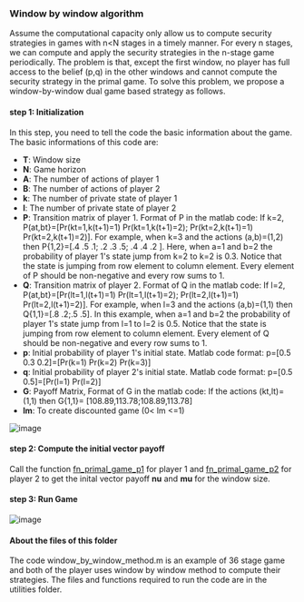 ### Window by window algorithm

Assume the computational capacity only allow us to compute security strategies in games with n<N stages in a timely manner. For every n stages, we can compute and apply the security strategies in the n-stage game periodically. The problem is that, except the first window, no player has full access to the belief (p,q) in the other windows and cannot compute the security strategy in the primal game.
To solve this problem, we propose a window-by-window dual game based strategy as follows. 

#### step 1: Initialization
In this step, you need to tell the code the basic information about the game. The basic informations of this code are:

- **T**: Window size
- **N**: Game horizon
- **A**: The number of actions of player 1
- **B**: The number of actions of player 2
- **k**: The number of private state of player 1
- **l**: The number of private state of player 2
- **P**: Transition matrix of player 1. Format of P in the matlab code: If k=2, P(at,bt}=[Pr(kt=1,k(t+1)=1) Pr(kt=1,k(t+1)=2); Pr(kt=2,k(t+1)=1) Pr(kt=2,k(t+1)=2)]. For example, when k=3 and the actions (a,b)=(1,2) then P{1,2}=[.4 .5 .1; .2 .3 .5; .4 .4 .2 ]. Here, when a=1 and b=2 the probability of player 1's state jump from k=2 to k=2 is 0.3. Notice that the state is jumping from row element to column element. Every element of P should be non-negative and every row sums to 1.
- **Q**: Transition matrix of player 2. Format of Q in the matlab code: If l=2, P(at,bt}=[Pr(lt=1,l(t+1)=1) Pr(lt=1,l(t+1)=2); Pr(lt=2,l(t+1)=1) Pr(lt=2,l(t+1)=2)]. For example, when l=3 and the actions (a,b)=(1,1) then Q{1,1}=[.8 .2;.5 .5]. In this example, when a=1 and b=2 the probability of player 1's state jump from l=1 to l=2 is 0.5. Notice that the state is jumping from row element to column element. Every element of Q should be non-negative and every row sums to 1.
- **p**: Initial probability of player 1's initial state. Matlab code format: p=[0.5 0.3 0.2]=[Pr(k=1) Pr(k=2) Pr(k=3)]
- **q**: Initial probability of player 2's initial state. Matlab code format: p=[0.5 0.5]=[Pr(l=1) Pr(l=2)]
- **G**: Payoff Matrix, Format of G in the matlab code: If the actions (kt,lt)=(1,1) then G{1,1}= [108.89,113.78;108.89,113.78]
- **lm**: To create discounted game (0< lm <=1)

![image](https://user-images.githubusercontent.com/62413691/115906826-0e4c4200-a436-11eb-9033-935d2413d723.png)

#### step 2: Compute the initial vector payoff

Call the function [fn_primal_game_p1](https://github.com/Nabiha-Nasir/stochastic-Bayesian-games/blob/45e1fb93b86dba49be6d0c8de39f6528e309c4e7/action%20based%20strategy%20for%20short%20horizon%20cases/utilities/fn_primal_game_p1.m) for player 1 and [fn_primal_game_p2](https://github.com/Nabiha-Nasir/stochastic-Bayesian-games/blob/45e1fb93b86dba49be6d0c8de39f6528e309c4e7/action%20based%20strategy%20for%20short%20horizon%20cases/utilities/fn_primal_game_p2.m) for player 2 to get the inital vector payoff **nu** and **mu** for the window size.

#### step 3: Run Game

![image](https://user-images.githubusercontent.com/62413691/115869981-9fa6be80-a40c-11eb-8b75-446080e6859f.png)

#### About the files of this folder

The code window_by_window_method.m is an example of 36 stage game and both of the player uses window by window method to compute their strategies. The files and functions required to run the code are in the utilities folder. 


